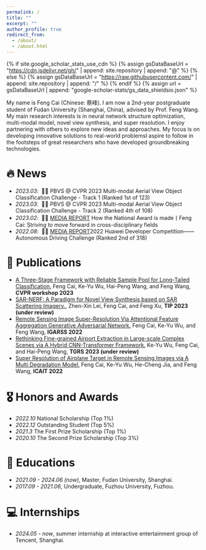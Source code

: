 ```yaml
---
permalink: /
title: ""
excerpt: ""
author_profile: true
redirect_from: 
  - /about/
  - /about.html
---
```


{% if site.google_scholar_stats_use_cdn %}
{% assign gsDataBaseUrl = "https://cdn.jsdelivr.net/gh/" | append: site.repository | append: "@" %}
{% else %}
{% assign gsDataBaseUrl = "https://raw.githubusercontent.com/" | append: site.repository | append: "/" %}
{% endif %}
{% assign url = gsDataBaseUrl | append: "google-scholar-stats/gs_data_shieldsio.json" %}

<span class='anchor' id='about-me'></span>

My name is Feng Cai (Chinese: 蔡峰). I am now a 2nd-year postgraduate student of Fudan University (Shanghai, China), advised by Prof. Feng Wang. My main research interests is in neural network structure optimization, multi-modal model, novel view synthesis, and super resolution. I enjoy partnering with others to explore new ideas and approaches. My focus is on developing innovative solutions to real-world problemsI aspire to follow in the footsteps of great researchers who have developed groundbreaking technologies.


# 🔥 News
- *2023.03*: &nbsp;🎉🎉 PBVS @ CVPR 2023 Multi-modal Aerial View Object Classification Challenge - Track 1 (Ranked 1st of 123)
- *2023.03*: &nbsp;🎉🎉 PBVS @ CVPR 2023 Multi-modal Aerial View Object Classification Challenge - Track 2 (Ranked 4th of 108)
- *2023.02*: &nbsp;🎉🎉 [MEDIA REPORT](https://mp.weixin.qq.com/s/1wYjVXLSgCOOf-NfUIrglw) How the National Award is made丨Feng Cai: Striving to move forward in cross-disciplinary fields
- *2022.08*: &nbsp;🎉🎉 [MEDIA REPORT](https://mp.weixin.qq.com/s/Hc_G3Nfvb_J290zd81l5Hg)2022 Huawei Developer Competition——Autonomous Driving Challenge (Ranked 2nd of 318)

# 📝 Publications 

- [A Three-Stage Framework with Reliable Sample Pool for Long-Tailed Classification.](https://scholar.google.com/citations?user=Wq2aViYAAAAJ&hl=en) Feng Cai, Ke-Yu Wu, Hai-Peng Wang, and Feng Wang, **CVPR workshop 2023**
- [SAR-NERF: A Paradigm for Novel View Synthesis based on SAR Scattering Imagery.](https://scholar.google.com/citations?user=Wq2aViYAAAAJ&hl=en), Zhen-Xin Lei, Feng Cai, and Feng Xu, **TIP 2023 (under review)**
- [Remote Sensing Image Super-Resolution Via Attentional Feature Aggregation Generative Adversarial Network.](https://scholar.google.com/citations?user=Wq2aViYAAAAJ&hl=en) Feng Cai, Ke-Yu Wu, and Feng Wang, **IGARSS 2022**
- [Rethinking Fine-grained Airport Extraction in Large-scale Complex Scenes via A Hybrid CNN-Transformer Framework.](https://scholar.google.com/citations?user=Wq2aViYAAAAJ&hl=en) Ke-Yu Wu, Feng Cai, and Hai-Peng Wang, **TGRS 2023 (under review)**
- [Super Resolution of Airplane Target in Remote Sensing Images via A Multi Degradation Model.](https://scholar.google.com/citations?user=Wq2aViYAAAAJ&hl=en) Feng Cai, Ke-Yu Wu, He-Cheng Jia, and Feng Wang, **ICAIT 2022**

# 🎖 Honors and Awards
- *2022.10* National Scholarship (Top 1%)
- *2022.12* Outstanding Student (Top 5%)
- *2021.3* The First Prize Scholarship (Top 1%)
- *2020.10* The Second Prize Scholarship (Top 3%)

# 📖 Educations
- *2021.09 - 2024.06 (now)*, Master, Fudan University, Shanghai. 
- *2017.09 - 2021.06*, Undergraduate, Fuzhou University, Fuzhou. 

# 💻 Internships
- *2024.05 - now*, summer internship at interactive entertainment group of Tencent, Shanghai.
